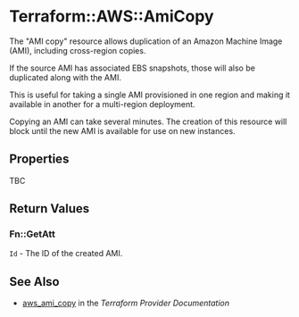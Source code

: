# Terraform::AWS::AmiCopy

The "AMI copy" resource allows duplication of an Amazon Machine Image (AMI),
including cross-region copies.

If the source AMI has associated EBS snapshots, those will also be duplicated
along with the AMI.

This is useful for taking a single AMI provisioned in one region and making
it available in another for a multi-region deployment.

Copying an AMI can take several minutes. The creation of this resource will
block until the new AMI is available for use on new instances.

## Properties

TBC

## Return Values

### Fn::GetAtt

`Id` - The ID of the created AMI.

## See Also

* [aws_ami_copy](https://www.terraform.io/docs/providers/aws/r/ami_copy.html) in the _Terraform Provider Documentation_